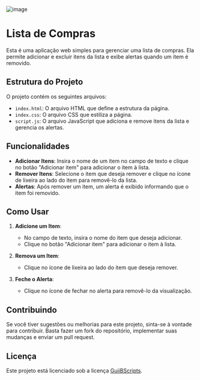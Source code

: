 ![image](https://github.com/user-attachments/assets/9aadc3c6-8ea0-4640-b919-33ddda63de2c)




# Lista de Compras

Esta é uma aplicação web simples para gerenciar uma lista de compras. Ela permite adicionar e excluir itens da lista e exibe alertas quando um item é removido.

## Estrutura do Projeto

O projeto contém os seguintes arquivos:

- `index.html`: O arquivo HTML que define a estrutura da página.
- `index.css`: O arquivo CSS que estiliza a página.
- `script.js`: O arquivo JavaScript que adiciona e remove itens da lista e gerencia os alertas.

## Funcionalidades

- **Adicionar Itens**: Insira o nome de um item no campo de texto e clique no botão "Adicionar item" para adicionar o item à lista.
- **Remover Itens**: Selecione o item que deseja remover e clique no ícone de lixeira ao lado do item para removê-lo da lista.
- **Alertas**: Após remover um item, um alerta é exibido informando que o item foi removido.

## Como Usar

1. **Adicione um Item**:
   - No campo de texto, insira o nome do item que deseja adicionar.
   - Clique no botão "Adicionar item" para adicionar o item à lista.

2. **Remova um Item**:
   - Clique no ícone de lixeira ao lado do item que deseja remover.

3. **Feche o Alerta**:
   - Clique no ícone de fechar no alerta para removê-lo da visualização.

## Contribuindo

Se você tiver sugestões ou melhorias para este projeto, sinta-se à vontade para contribuir. Basta fazer um fork do repositório, implementar suas mudanças e enviar um pull request.

## Licença

Este projeto está licenciado sob a licença [GuiiBScripts](LICENSE).
